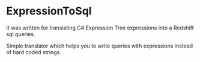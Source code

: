 # ExpressionToSql
It was written for translating C# Expression Tree expressions into a Redshift sql queries.

Simple translator which helps you to write queries with expressions instead of hard coded strings.
